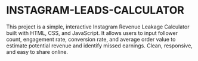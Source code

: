 # INSTAGRAM-LEADS-CALCULATOR
This project is a simple, interactive Instagram Revenue Leakage Calculator built with HTML, CSS, and JavaScript. It allows users to input follower count, engagement rate, conversion rate, and average order value to estimate potential revenue and identify missed earnings. Clean, responsive, and easy to share online.
